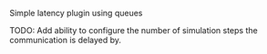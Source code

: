 Simple latency plugin using queues

TODO: Add ability to configure the number of simulation steps the communication is delayed by.
